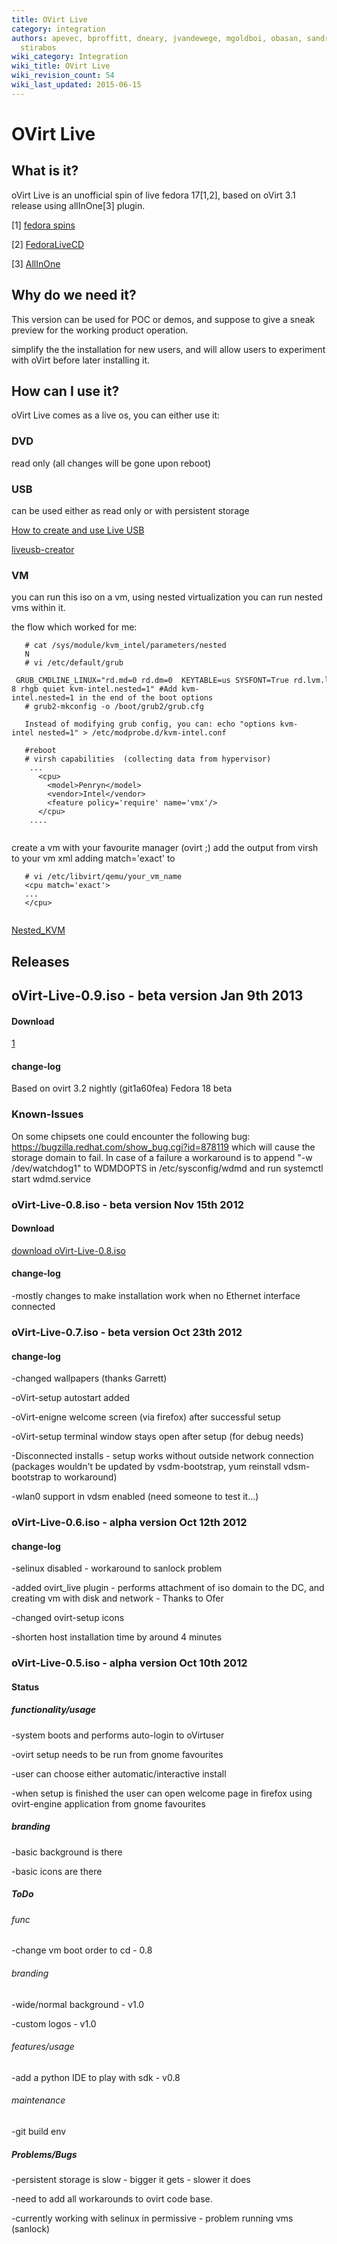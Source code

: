```yaml
---
title: OVirt Live
category: integration
authors: apevec, bproffitt, dneary, jvandewege, mgoldboi, obasan, sandrobonazzola,
  stirabos
wiki_category: Integration
wiki_title: OVirt Live
wiki_revision_count: 54
wiki_last_updated: 2015-06-15
---
```


# OVirt Live

## What is it?

oVirt Live is an unofficial spin of live fedora 17[1,2], based on oVirt 3.1 release using allInOne[3] plugin.

[1] [fedora spins](http://spins.fedoraproject.org/about)

[2] [FedoraLiveCD](http://fedoraproject.org/wiki/FedoraLiveCD)

[3] [AllInOne](http://wiki.ovirt.org/wiki/Feature/AllInOne)

## Why do we need it?

This version can be used for POC or demos, and suppose to give a sneak preview for the working product operation.

simplify the the installation for new users, and will allow users to experiment with oVirt before later installing it.

## How can I use it?

oVirt Live comes as a live os, you can either use it:

### DVD

read only (all changes will be gone upon reboot)

### USB

can be used either as read only or with persistent storage

[How to create and use Live USB](http://fedoraproject.org/wiki/How_to_create_and_use_Live_USB)

[liveusb-creator](https://fedorahosted.org/liveusb-creator)

### VM

you can run this iso on a vm, using nested virtualization you can run nested vms within it.

the flow which worked for me:

       # cat /sys/module/kvm_intel/parameters/nested
       N
       # vi /etc/default/grub
       GRUB_CMDLINE_LINUX="rd.md=0 rd.dm=0  KEYTABLE=us SYSFONT=True rd.lvm.lv=vg/lv_root rd.luks=0 rd.lvm.lv=vg/lv_swap LANG=en_US.UTF-8 rhgb quiet kvm-intel.nested=1" #Add kvm-intel.nested=1 in the end of the boot options
       # grub2-mkconfig -o /boot/grub2/grub.cfg

       Instead of modifying grub config, you can: echo "options kvm-intel nested=1" > /etc/modprobe.d/kvm-intel.conf

       #reboot
       # virsh capabilities  (collecting data from hypervisor)
        ...
          <cpu>
            <model>Penryn</model>
            <vendor>Intel</vendor>
            <feature policy='require' name='vmx'/>
          </cpu>
        ....
       

create a vm with your favourite manager (ovirt ;) add the <cpu> output from virsh to your vm xml adding match='exact' to <cpu>

       # vi /etc/libvirt/qemu/your_vm_name
       <cpu match='exact'>
       ...
       </cpu>
       

[Nested_KVM](http://wiki.ovirt.org/wiki/Vdsm_Developers#Running_Node_as_guest_-_Nested_KVM)

## Releases

## oVirt-Live-0.9.iso - beta version Jan 9th 2013

#### Download

[1](http://resources.ovirt.org/releases/3.2/tools/ovirt-live-0.9.iso)

#### change-log

Based on ovirt 3.2 nightly (git1a60fea) Fedora 18 beta

### Known-Issues

On some chipsets one could encounter the following bug: <https://bugzilla.redhat.com/show_bug.cgi?id=878119> which will cause the storage domain to fail. In case of a failure a workaround is to append "-w /dev/watchdog1" to WDMDOPTS in /etc/sysconfig/wdmd and run systemctl start wdmd.service

### oVirt-Live-0.8.iso - beta version Nov 15th 2012

#### Download

[download oVirt-Live-0.8.iso](http://ovirt.org/releases/3.1/tools/oVirt-Live.0.8.iso)

#### change-log

-mostly changes to make installation work when no Ethernet interface connected

### oVirt-Live-0.7.iso - beta version Oct 23th 2012

#### change-log

-changed wallpapers (thanks Garrett)

-oVirt-setup autostart added

-oVirt-enigne welcome screen (via firefox) after successful setup

-oVirt-setup terminal window stays open after setup (for debug needs)

-Disconnected installs - setup works without outside network connection (packages wouldn't be updated by vsdm-bootstrap, yum reinstall vdsm-bootstrap to workaround)

-wlan0 support in vdsm enabled (need someone to test it...)

### oVirt-Live-0.6.iso - alpha version Oct 12th 2012

#### change-log

-selinux disabled - workaround to sanlock problem

-added ovirt_live plugin - performs attachment of iso domain to the DC, and creating vm with disk and network - Thanks to Ofer

-changed ovirt-setup icons

-shorten host installation time by around 4 minutes

### oVirt-Live-0.5.iso - alpha version Oct 10th 2012

#### Status

##### functionality/usage

-system boots and performs auto-login to oVirtuser

-ovirt setup needs to be run from gnome favourites

-user can choose either automatic/interactive install

-when setup is finished the user can open welcome page in firefox using ovirt-engine application from gnome favourites

##### branding

-basic background is there

-basic icons are there

##### ToDo

###### func

-change vm boot order to cd - 0.8

###### branding

-wide/normal background - v1.0

-custom logos - v1.0

###### features/usage

-add a python IDE to play with sdk - v0.8

###### maintenance

-git build env

##### Problems/Bugs

-persistent storage is slow - bigger it gets - slower it does

-need to add all workarounds to ovirt code base.

-currently working with selinux in permissive - problem running vms (sanlock)
